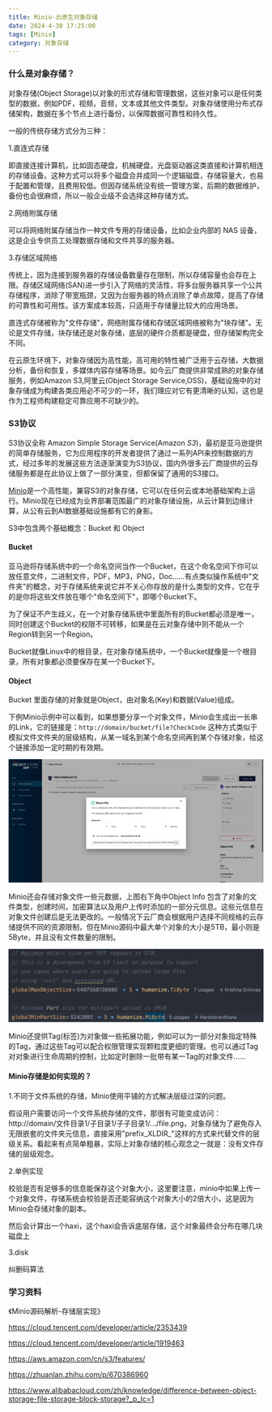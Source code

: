 ```yaml
---
title: Minio-云原生对象存储
date: 2024-4-30 17:25:00
tags: [Minio]
category: 对象存储
---
```


### 什么是对象存储？

对象存储(Object Storage)以对象的形式存储和管理数据，这些对象可以是任何类型的数据，例如PDF，视频，音频，文本或其他文件类型。对象存储使用分布式存储架构，数据在多个节点上进行备份，以保障数据可靠性和持久性。

一般的传统存储方式分为三种：

1.直连式存储

即直接连接计算机，比如固态硬盘，机械硬盘，光盘驱动器这类直接和计算机相连的存储设备。这种方式可以将多个磁盘合并成同一个逻辑磁盘，存储容量大，也易于配置和管理，且费用较低。但因存储系统没有统一管理方案，后期的数据维护，备份也会很麻烦，所以一般企业级不会选择这种存储方式。

2.网络附属存储

可以将网络附属存储当作一种文件专用的存储设备，比如企业内部的 NAS 设备，这是企业专供员工处理数据存储和文件共享的服务器。

3.存储区域网络

传统上，因为连接到服务器的存储设备数量存在限制，所以存储容量也会存在上限。存储区域网络(SAN)进一步引入了网络的灵活性，将多台服务器共享一个公共存储程序，消除了带宽瓶颈，又因为台服务器的特点消除了单点故障，提高了存储的可靠性和可用性。该方案成本较高，只适用于存储量比较大的应用场景。

直连式存储被称为"文件存储"，网络附属存储和存储区域网络被称为"块存储"。无论是文件存储，块存储还是对象存储，底层的硬件介质都是硬盘，但存储架构完全不同。

在云原生环境下，对象存储因为高性能，高可用的特性被广泛用于云存储，大数据分析，备份和恢复，多媒体内容存储等场景。如今云厂商提供非常成熟的对象存储服务，例如Amazon S3,阿里云(Object Storage Service,OSS)，基础设施中的对象存储成为构建各类应用必不可少的一环，我们理应对它有更清晰的认知，这也是作为工程师构建稳定可靠应用不可缺少的。



### S3协议

S3协议全称 Amazon Simple Storage Service(Amazon *S3*)，最初是亚马逊提供的简单存储服务，它为应用程序的开发者提供了通过一系列API来控制数据的方式，经过多年的发展这些方法逐渐演变为S3协议，国内外很多云厂商提供的云存储服务都是在此协议上做了一部分演变，但都保留了通用的S3接口。

[Minio](https://min.io/)是一个高性能，兼容S3的对象存储，它可以在任何云或本地基础架构上运行。Minio现在已经成为业界部署范围最广的对象存储设施，从云计算到边缘计算，从公有云到AI数据基础设施都有它的身影。

S3中包含两个基础概念：Bucket 和 Object

#### Bucket

亚马逊将存储系统中的一个命名空间当作一个Bucket，在这个命名空间下你可以放任意文件，二进制文件，PDF，MP3，PNG，Doc……有点类似操作系统中"文件夹"的概念，对于存储系统来说它并不关心你存放的是什么类型的文件，它在乎的是你将这些文件放在哪个"命名空间下"，即哪个Bucket下。

为了保证不产生歧义，在一个对象存储系统中里面所有的Bucket都必须是唯一，同时创建这个Bucket的权限不可转移，如果是在云对象存储中则不能从一个Region转到另一个Region。

Bucket就像Linux中的根目录，在对象存储系统中，一个Bucket就像是一个根目录，所有对象都必须要保存在某一个Bucket下。



#### Object

Bucket 里面存储的对象就是Object，由对象名(Key)和数据(Value)组成。

下例Minio示例中可以看到，如果想要分享一个对象文件，Minio会生成出一长串的Link，它的链接是：`http://domain/bucket/file?CheckCode` 这种方式类似于模拟文件文件夹的层级结构，从某一域名到某个命名空间再到某个存储对象，给这个链接添加一定时期的有效期。

![image-20240506173912182](https://raw.githubusercontent.com/AnAnonymousFriend/images/main/image-20240506173912182.png)

Minio还会存储对象文件一些元数据，上图右下角中Object Info 包含了对象的文件类型，创建时间，加密算法以及用户上传时添加的一部分元信息。这些元信息在对象文件创建后是无法更改的。一般情况下云厂商会根据用户选择不同规格的云存储提供不同的资源限制，但在Minio源码中最大单个对象的大小是5TB，最小则是5Byte，并且没有文件数量的限制。

![image-20240509172637458](https://raw.githubusercontent.com/AnAnonymousFriend/images/main/image-20240509172637458.png)

Minio还提供Tag(标签)为对象做一些拓展功能，例如可以为一部分对象指定特殊的Tag，通过这些Tag可以配合权限管理实现颗粒度更细的管理。也可以通过Tag对对象进行生命周期的控制，比如定时删除一批带有某一Tag的对象文件……



#### Minio存储是如何实现的？







1.不同于文件系统的存储，Minio使用平铺的方式解决层级过深的问题。

假设用户需要访问一个文件系统存储的文件，那很有可能变成访问：http://domain/文件目录1/子目录1/子子目录1/.../file.png，对象存储为了避免存入无限嵌套的文件夹元信息，直接采用"prefix_XLDIR_"这样的方式来代替文件的层级关系。看起来有点简单粗暴，实际上对象存储的核心观念之一就是：没有文件存储的层级观念。



2.单例实现

校验是否有足够多的信息能保存这个对象大小，这里要注意，minio中如果上传一个对象文件，存储系统会校验是否还能容纳这个对象大小的2倍大小，这是因为Minio会存储对象的副本。

然后会计算出一个haxi，这个haxi会告诉底层存储，这个对象最终会分布在哪几块磁盘上



3.disk



纠删码算法





### 学习资料

《Minio源码解析-存储层实现》

https://cloud.tencent.com/developer/article/2353439

https://cloud.tencent.com/developer/article/1919463

https://aws.amazon.com/cn/s3/features/

https://zhuanlan.zhihu.com/p/670386960

https://www.alibabacloud.com/zh/knowledge/difference-between-object-storage-file-storage-block-storage?_p_lc=1
